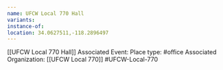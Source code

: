 ```yaml
---
name: UFCW Local 770 Hall
variants: 
instance-of: 
location: 34.0627511,-118.2896497
---
```

[[UFCW Local 770 Hall]]
Associated Event: 
Place type: #office
Associated Organization: 
[[UFCW Local 770]]
#UFCW-Local-770